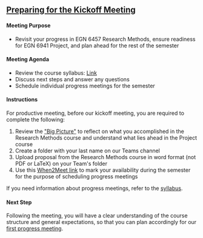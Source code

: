 ## [Preparing for the Kickoff Meeting](https://aselshall.github.io/pr/hw/meeting0)

#### Meeting Purpose
- Revisit your progress in EGN 6457 Research Methods, ensure readiness for EGN 6941 Project, and plan ahead for the rest of the semester

#### Meeting Agenda
- Review the course syllabus: [Link](https://aselshall.github.io/pr/#participation)  
- Discuss next steps and answer any questions
- Schedule individual progress meetings for the semester

#### Instructions
For productive meeting, before our kickoff meeting, you are required to complete the following:  
1. Review the ["Big Picture"](https://aselshall.github.io/rm/hw/big-picture) to reflect on what you accomplished in the Research Methods course and understand what lies ahead in the Project course
2. Create a folder with your last name on our Teams channel
3. Upload proposal from the Research Methods course in word format (not PDF or LaTeX) on your Team's folder
4. Use this [When2Meet link](https://www.when2meet.com/?27997747-xq2T6) to mark your availability during the semester for the purpose of scheduling progress meetings

If you need information about progress meetings, refer to the [syllabus](https://aselshall.github.io/pr).

#### Next Step
Following the meeting, you will have a clear understanding of the course structure and general expectations, so that you can plan accordingly for our [first progress meeting](https://aselshall.github.io/pr/hw/meeting1).
